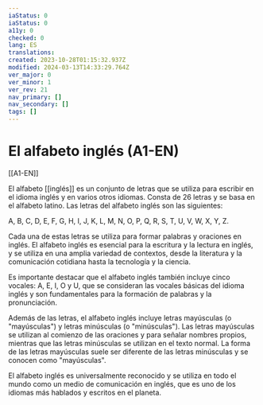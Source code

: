 ```yaml
---
iaStatus: 0
iaStatus: 0
a11y: 0
checked: 0
lang: ES
translations: 
created: 2023-10-28T01:15:32.937Z
modified: 2024-03-13T14:33:29.764Z
ver_major: 0
ver_minor: 1
ver_rev: 21
nav_primary: []
nav_secondary: []
tags: []
---
```

# El alfabeto inglés (A1-EN)

[[A1-EN]]

El alfabeto [[inglés]] es un conjunto de letras que se utiliza para escribir en el idioma inglés y en varios otros idiomas. Consta de 26 letras y se basa en el alfabeto latino. Las letras del alfabeto inglés son las siguientes:

A, B, C, D, E, F, G, H, I, J, K, L, M, N, O, P, Q, R, S, T, U, V, W, X, Y, Z.

Cada una de estas letras se utiliza para formar palabras y oraciones en inglés. El alfabeto inglés es esencial para la escritura y la lectura en inglés, y se utiliza en una amplia variedad de contextos, desde la literatura y la comunicación cotidiana hasta la tecnología y la ciencia.

Es importante destacar que el alfabeto inglés también incluye cinco vocales: A, E, I, O y U, que se consideran las vocales básicas del idioma inglés y son fundamentales para la formación de palabras y la pronunciación.

Además de las letras, el alfabeto inglés incluye letras mayúsculas (o "mayúsculas") y letras minúsculas (o "minúsculas"). Las letras mayúsculas se utilizan al comienzo de las oraciones y para señalar nombres propios, mientras que las letras minúsculas se utilizan en el texto normal. La forma de las letras mayúsculas suele ser diferente de las letras minúsculas y se conocen como "mayúsculas".

El alfabeto inglés es universalmente reconocido y se utiliza en todo el mundo como un medio de comunicación en inglés, que es uno de los idiomas más hablados y escritos en el planeta.